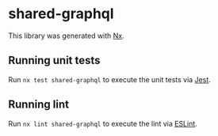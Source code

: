 # shared-graphql

This library was generated with [Nx](https://nx.dev).

## Running unit tests

Run `nx test shared-graphql` to execute the unit tests via [Jest](https://jestjs.io).

## Running lint

Run `nx lint shared-graphql` to execute the lint via [ESLint](https://eslint.org/).

